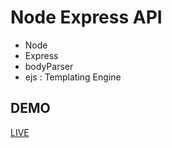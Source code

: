 # Node Express API

- Node
- Express
- bodyParser
- ejs : Templating Engine

## DEMO

[LIVE](https://node-express-api-v1.herokuapp.com/)
